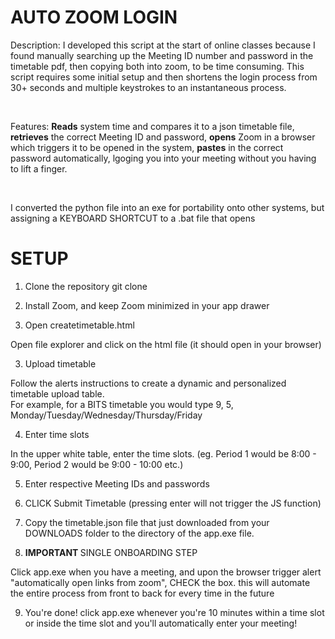 # AUTO ZOOM LOGIN

Description: I developed this script at the start of online classes because I found manually searching up the Meeting ID number and password in the timetable pdf, then copying both into zoom, to be time consuming. This script requires some initial setup and then shortens the login process from 30+ seconds and multiple keystrokes to an instantaneous process.

<br>

Features: <b>Reads</b> system time and compares it to a json timetable file, <b>retrieves</b> the correct Meeting ID and password, <b>opens</b> Zoom in a browser which triggers it to be opened in the system, <b>pastes</b> in the correct password automatically, lgoging you into your meeting without you having to lift a finger.

<br>

I converted the python file into an exe for portability onto other systems, but assigning a KEYBOARD SHORTCUT to a .bat file that opens 

# SETUP

1. Clone the repository
git clone

2. Install Zoom, and keep Zoom minimized in your app drawer

2. Open createtimetable.html

Open file explorer and click on the html file (it should open in your browser)

3. Upload timetable

Follow the alerts instructions to create a dynamic and personalized timetable upload table. <br>
For example, for a BITS timetable you would type 9, 5, Monday/Tuesday/Wednesday/Thursday/Friday

4. Enter time slots

In the upper white table, enter the time slots. (eg. Period 1 would be 8:00 - 9:00, Period 2 would be 9:00 - 10:00 etc.)

5. Enter respective Meeting IDs and passwords

6. CLICK Submit Timetable (pressing enter will not trigger the JS function)

7. Copy the timetable.json file that just downloaded from your DOWNLOADS folder to the directory of the app.exe file.

8. <B> IMPORTANT </B> SINGLE ONBOARDING STEP

Click app.exe when you have a meeting, and upon the browser trigger alert "automatically open links from zoom", CHECK the box. this will automate the entire process from front to back for every time in the future

9. You're done! click app.exe whenever you're 10 minutes within a time slot or inside the time slot and you'll automatically enter your meeting!
